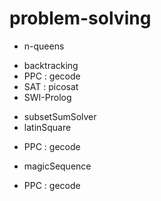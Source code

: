 # problem-solving

* n-queens
 - backtracking
 - PPC : gecode
 - SAT : picosat 
 - SWI-Prolog
* subsetSumSolver
* latinSquare
 - PPC : gecode
* magicSequence
 - PPC : gecode
